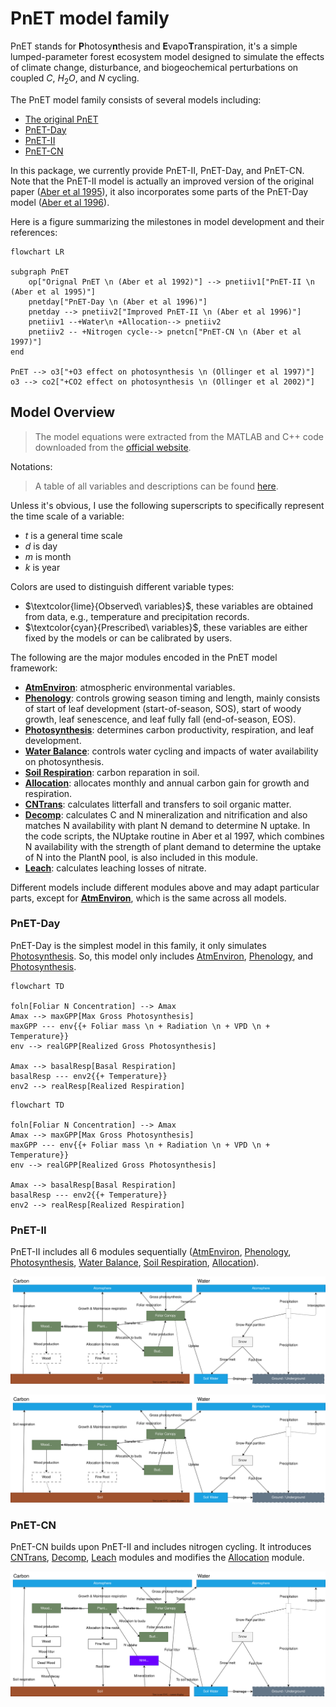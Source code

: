 # PnET model family

PnET stands for **P**hotosy**n**thesis and **E**vapo**T**ranspiration, it's a simple lumped-parameter forest ecosystem model designed to simulate the effects of climate change, disturbance, and biogeochemical perturbations on coupled $C$, $H_2O$, and $N$ cycling.

The PnET model family consists of several models including:

- [The original PnET](https://doi.org/10.1007/BF00317837)
- [PnET-Day](http://www.jstor.org/stable/4221255)
- [PnET-II](http://www.int-res.com/abstracts/cr/v05/n3/p207-222)
- [PnET-CN](https://linkinghub.elsevier.com/retrieve/pii/S0304380097019534)

In this package, we currently provide PnET-II, PnET-Day, and PnET-CN. Note that the PnET-II model is actually an improved version of the original paper ([Aber et al 1995](https://doi.org/10.1007/BF00317837)), it also incorporates some parts of the PnET-Day model ([Aber et al 1996](http://www.jstor.org/stable/4221255)).

Here is a figure summarizing the milestones in model development and their references:

```mermaid
flowchart LR

subgraph PnET
    op["Orignal PnET \n (Aber et al 1992)"] --> pnetiiv1["PnET-II \n (Aber et al 1995)"]
    pnetday["PnET-Day \n (Aber et al 1996)"]
    pnetday --> pnetiiv2["Improved PnET-II \n (Aber et al 1996)"]
    pnetiiv1 --+Water\n +Allocation--> pnetiiv2
    pnetiiv2 -- +Nitrogen cycle--> pnetcn["PnET-CN \n (Aber et al 1997)"]
end

PnET --> o3["+O3 effect on photosynthesis \n (Ollinger et al 1997)"]
o3 --> co2["+CO2 effect on photosynthesis \n (Ollinger et al 2002)"]
```

## Model Overview

> The model equations were extracted from the MATLAB and C++ code downloaded from the [official website](https://www.pnet.sr.unh.edu/).

Notations:

> A table of all variables and descriptions can be found [here](/doc/paramters_table.md).

Unless it's obvious, I use the following superscripts to specifically represent the time scale of a variable:

- $t$ is a general time scale
- $d$ is day
- $m$ is month
- $k$ is year

Colors are used to distinguish different variable types:

- $\textcolor{lime}{Observed\ variables}$, these variables are obtained from data, e.g., temperature and precipitation records.
- $\textcolor{cyan}{Prescribed\ variables}$, these variables are either fixed by the models or can be calibrated by users.

The following are the major modules encoded in the PnET model framework:

- **[AtmEnviron](/doc/atm_environ.md)**: atmospheric environmental variables.
- **[Phenology](/doc/phenology.md)**: controls growing season timing and length, mainly consists of start of leaf development (start-of-season, SOS), start of woody growth, leaf senescence, and leaf fully fall (end-of-season, EOS).
- **[Photosynthesis](/doc/photosynthesis.md)**: determines carbon productivity, respiration, and leaf development.
- **[Water Balance](/doc/water_balance.md)**: controls water cycling and impacts of water availability on photosynthesis.
- **[Soil Respiration](/doc/soil_respiration.md)**: carbon reparation in soil.
- **[Allocation](/doc/allocation.md)**: allocates monthly and annual carbon gain for growth and respiration.
- **[CNTrans](/doc/cntrans.md)**: calculates litterfall and transfers to soil organic matter.
- **[Decomp](/doc/decomp.md)**: calculates C and N mineralization and nitrification and also matches N availability with plant N demand to determine N uptake. In the code scripts, the NUptake routine in Aber et al 1997, which combines N availability with the strength of plant demand to determine the uptake of N into the PlantN pool, is also included in this module.
- **[Leach](/doc/leach.md)**: calculates leaching losses of nitrate.

Different models include different modules above and may adapt particular parts, except for **[AtmEnviron](/doc/atm_environ.md)**, which is the same across all models.

### PnET-Day

PnET-Day is the simplest model in this family, it only simulates [Photosynthesis](/doc/photosynthesis.md). So, this model only includes [AtmEnviron](/doc/atm_environ.md), [Phenology](/doc/phenology.md), and [Photosynthesis](/doc/photosynthesis.md).

```mermaid
flowchart TD

foln[Foliar N Concentration] --> Amax
Amax --> maxGPP[Max Gross Photosynthesis]
maxGPP --- env{{+ Foliar mass \n + Radiation \n + VPD \n + Temperature}}
env --> realGPP[Realized Gross Photosynthesis]

Amax --> basalResp[Basal Respiration]
basalResp --- env2{{+ Temperature}}
env2 --> realResp[Realized Respiration]
```

```mermaid
flowchart TD

foln[Foliar N Concentration] --> Amax
Amax --> maxGPP[Max Gross Photosynthesis]
maxGPP --- env{{+ Foliar mass \n + Radiation \n + VPD \n + Temperature}}
env --> realGPP[Realized Gross Photosynthesis]

Amax --> basalResp[Basal Respiration]
basalResp --- env2{{+ Temperature}}
env2 --> realResp[Realized Respiration]
```

### PnET-II

PnET-II includes all 6 modules sequentially ([AtmEnviron](/doc/atm_environ.md), [Phenology](/doc/phenology.md), [Photosynthesis](/doc/photosynthesis.md), [Water Balance](/doc/water_balance.md), [Soil Respiration](/doc/soil_respiration.md), [Allocation](/doc/allocation.md)). 

![pnet-ii-model](/doc/pnet-ii_diagram.svg)


![pnet-ii-model](/doc/pnet-ii_diagram.svg)


### PnET-CN

PnET-CN builds upon PnET-II and includes nitrogen cycling. It introduces [CNTrans](/doc/cntrans.md), [Decomp](/doc/decomp.md), [Leach](/doc/leach.md) modules and modifies the [Allocation](/doc/allocation.md) module.

![pnet-cn-model](/doc/pnet-cn_diagram.svg)